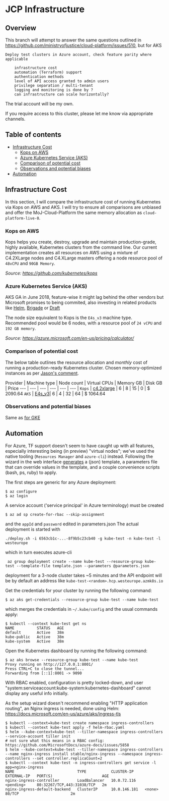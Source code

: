 # JCP Infrastructure

## Overview
This branch will attempt to answer the same questions outlined in https://github.com/ministryofjustice/cloud-platform/issues/510, but for AKS

```
Deploy test clusters in Azure account, check feature parity where applicable

    infrastructure cost
    automation (Terraform) support
    authentication methods
    level of API access granted to admin users
    privilege separation / multi-tenant
    logging and monitoring is done by ?
    can infrastructure can scale horizontally?
```

The trial account will be my own. 

If you require access to this cluster, please let me know via appropriate channels. 

## Table of contents
  * [Infrastructure Cost](#infrastructure-cost)
     * [Kops on AWS](#kops-on-aws)
     * [Azure Kubernetes Service (AKS)](#azure-kubernetes-service)
     * [Comparison of potential cost](#comparison-of-potential-cost)
     * [Observations and potential biases](#observations-and-potential-biases)
  * [Automation](#automation)

## Infrastructure Cost
In this section, I will compare the infrastructure cost of running Kubernetes via Kops on AWS and AKS. I will try to ensure all comparisons are unbiased and offer the MoJ-Cloud-Platform the same memory allocation as `cloud-platform-live-0`. 

### Kops on AWS
Kops helps you create, destroy, upgrade and maintain production-grade, highly available, Kubernetes clusters from the command line. Our current implementation creates all resources on AWS using a mixture of C4.2XLarge nodes and C4.XLarge masters offering a node resource pool of `48vCPU` and `90GB Memory`. 

*Source: https://github.com/kubernetes/kops*

### Azure Kubernetes Service (AKS)
AKS GA in June 2018, feature-wise it might lag behind the other vendors but Microsoft promises to being commited, also investing in related products like [Helm](https://github.com/helm/), [Brigade](https://github.com/Azure/brigade) or [Draft](https://github.com/Azure/draft)

The node size equivalent to Kops is the `E4s_v3` machine type. Recommended pool would be 6 nodes, with a resource pool of `24 vCPU` and `192 GB memory`. 

*Source: https://azure.microsoft.com/en-us/pricing/calculator/*

### Comparison of potential cost
The below table outlines the resource allocation and *monthly* cost of running a production-ready Kubernetes cluster. 
Chosen memory-optimized instances as per [Jason's comment](https://github.com/jasonBirchall/jcp-infrastructure/#observations-and-potential-biases).

Provider | Machine type | Node count | Virtual CPUs | Memory GB | Disk GB | Price
--- | --- | --- | --- | --- | --- |
`Kops` | [c4.2xlarge](https://calculator.s3.amazonaws.com/index.html) | 6 | 8 | 15 | 0 | $ 2090.64
`AKS` | [E4s_v3](https://azure.microsoft.com/en-gb/pricing/details/virtual-machines/series/)| 6 | 4 | 32 | 64 | $ 1064.64

### Observations and potential biases
Same as [for GKE](https://github.com/jasonBirchall/jcp-infrastructure/#observations-and-potential-biases)

## Automation
For Azure, TF support doesn't seem to have caught up with all features, especially interesting being (in preview) "virtual nodes"; we've used the native tooling (`Resources Manager` and `azure-cli`) instead.
Following the wizard in the web interface [generates](https://github.com/jasonBirchall/jcp-infrastructure/tree/aks/kube-test%20template) a (json) template, a parameters file that can override values in the template, and a couple convenience scripts (bash, ps, ruby) to apply.

The first steps are generic for any Azure deployment:
```
$ az configure
$ az login
```
A service account ('service principal' in Azure terminology) must be created 
```
$ az ad sp create-for-rbac --skip-assignment
```
and the `appId` and `password` edited in parameters.json
The actual deployment is started with
```
./deploy.sh -i 6563cb1c-...-8f9b5c23cb40 -g kube-test -n kube-test -l westeurope
```
which in turn executes azure-cli
```
 az group deployment create --name kube-test --resource-group kube-test --template-file template.json --parameters @parameters.json
```
deployment for a 3-node cluster takes ~5 minutes and the API endpoint will be by default an address like `kube-test-<random>.hcp.westeurope.azmk8s.io`

Get the credentials for your cluster by running the following command:
```
$ az aks get-credentials --resource-group kube-test --name kube-test
```
which merges the credentials in `~/.kube/config` and the usual commands apply:
```
$ kubectl --context kube-test get ns
NAME          STATUS   AGE
default       Active   38m
kube-public   Active   38m
kube-system   Active   38m
```
Open the Kubernetes dashboard by running the following command:
```
$ az aks browse --resource-group kube-test --name kube-test
Proxy running on http://127.0.0.1:8001/
Press CTRL+C to close the tunnel...
Forwarding from [::1]:8001 -> 9090
```
With RBAC enabled, configuration is pretty locked-down, and user "system:serviceaccount:kube-system:kubernetes-dashboard" cannot display any useful info initially.

As the setup wizard doesn't recommend enabling "HTTP application routing", an Nginx ingress is needed, done using Helm: https://docs.microsoft.com/en-us/azure/aks/ingress-tls
```
$ kubectl --context=kube-test create namespace ingress-controllers
$ kubectl --context kube-test apply -f helm-rbac.yaml
$ helm --kube-context=kube-test --tiller-namespace ingress-controllers --service-account tiller init
# not sure what this means in a RBAC config: https://github.com/MicrosoftDocs/azure-docs/issues/5858
$ helm --kube-context=kube-test --tiller-namespace ingress-controllers --name nginx-ingress install stable/nginx-ingress --namespace ingress-controllers --set controller.replicaCount=2
$ kubectl --context kube-test -n ingress-controllers get service -l app=nginx-ingress
NAME                            TYPE           CLUSTER-IP     EXTERNAL-IP   PORT(S)                      AGE
nginx-ingress-controller        LoadBalancer   10.0.72.116    <pending>     80:32267/TCP,443:31038/TCP   2m
nginx-ingress-default-backend   ClusterIP      10.0.146.181   <none>        80/TCP                       2m
```
